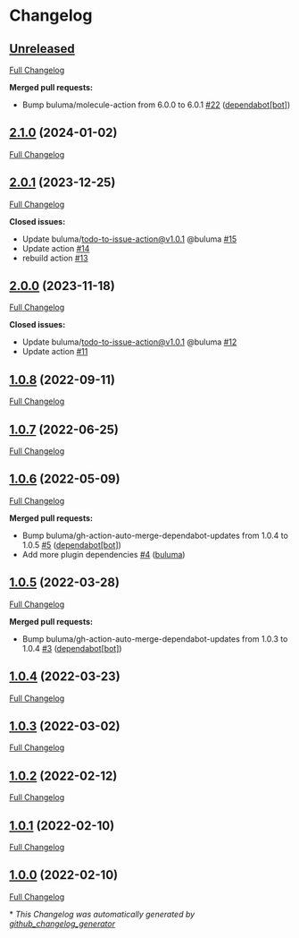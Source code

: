 # Changelog

## [Unreleased](https://github.com/buluma/ansible-role-collectd/tree/HEAD)

[Full Changelog](https://github.com/buluma/ansible-role-collectd/compare/2.1.0...HEAD)

**Merged pull requests:**

- Bump buluma/molecule-action from 6.0.0 to 6.0.1 [\#22](https://github.com/buluma/ansible-role-collectd/pull/22) ([dependabot[bot]](https://github.com/apps/dependabot))

## [2.1.0](https://github.com/buluma/ansible-role-collectd/tree/2.1.0) (2024-01-02)

[Full Changelog](https://github.com/buluma/ansible-role-collectd/compare/2.0.1...2.1.0)

## [2.0.1](https://github.com/buluma/ansible-role-collectd/tree/2.0.1) (2023-12-25)

[Full Changelog](https://github.com/buluma/ansible-role-collectd/compare/2.0.0...2.0.1)

**Closed issues:**

- Update buluma/todo-to-issue-action@v1.0.1 @buluma [\#15](https://github.com/buluma/ansible-role-collectd/issues/15)
- Update action [\#14](https://github.com/buluma/ansible-role-collectd/issues/14)
- rebuild action [\#13](https://github.com/buluma/ansible-role-collectd/issues/13)

## [2.0.0](https://github.com/buluma/ansible-role-collectd/tree/2.0.0) (2023-11-18)

[Full Changelog](https://github.com/buluma/ansible-role-collectd/compare/1.0.8...2.0.0)

**Closed issues:**

- Update buluma/todo-to-issue-action@v1.0.1 @buluma [\#12](https://github.com/buluma/ansible-role-collectd/issues/12)
- Update action [\#11](https://github.com/buluma/ansible-role-collectd/issues/11)

## [1.0.8](https://github.com/buluma/ansible-role-collectd/tree/1.0.8) (2022-09-11)

[Full Changelog](https://github.com/buluma/ansible-role-collectd/compare/1.0.7...1.0.8)

## [1.0.7](https://github.com/buluma/ansible-role-collectd/tree/1.0.7) (2022-06-25)

[Full Changelog](https://github.com/buluma/ansible-role-collectd/compare/1.0.6...1.0.7)

## [1.0.6](https://github.com/buluma/ansible-role-collectd/tree/1.0.6) (2022-05-09)

[Full Changelog](https://github.com/buluma/ansible-role-collectd/compare/1.0.5...1.0.6)

**Merged pull requests:**

- Bump buluma/gh-action-auto-merge-dependabot-updates from 1.0.4 to 1.0.5 [\#5](https://github.com/buluma/ansible-role-collectd/pull/5) ([dependabot[bot]](https://github.com/apps/dependabot))
- Add more plugin dependencies [\#4](https://github.com/buluma/ansible-role-collectd/pull/4) ([buluma](https://github.com/buluma))

## [1.0.5](https://github.com/buluma/ansible-role-collectd/tree/1.0.5) (2022-03-28)

[Full Changelog](https://github.com/buluma/ansible-role-collectd/compare/1.0.4...1.0.5)

**Merged pull requests:**

- Bump buluma/gh-action-auto-merge-dependabot-updates from 1.0.3 to 1.0.4 [\#3](https://github.com/buluma/ansible-role-collectd/pull/3) ([dependabot[bot]](https://github.com/apps/dependabot))

## [1.0.4](https://github.com/buluma/ansible-role-collectd/tree/1.0.4) (2022-03-23)

[Full Changelog](https://github.com/buluma/ansible-role-collectd/compare/1.0.3...1.0.4)

## [1.0.3](https://github.com/buluma/ansible-role-collectd/tree/1.0.3) (2022-03-02)

[Full Changelog](https://github.com/buluma/ansible-role-collectd/compare/1.0.2...1.0.3)

## [1.0.2](https://github.com/buluma/ansible-role-collectd/tree/1.0.2) (2022-02-12)

[Full Changelog](https://github.com/buluma/ansible-role-collectd/compare/1.0.1...1.0.2)

## [1.0.1](https://github.com/buluma/ansible-role-collectd/tree/1.0.1) (2022-02-10)

[Full Changelog](https://github.com/buluma/ansible-role-collectd/compare/1.0.0...1.0.1)

## [1.0.0](https://github.com/buluma/ansible-role-collectd/tree/1.0.0) (2022-02-10)

[Full Changelog](https://github.com/buluma/ansible-role-collectd/compare/faa772928d9088fc3194ded7c20588225789b693...1.0.0)



\* *This Changelog was automatically generated by [github_changelog_generator](https://github.com/github-changelog-generator/github-changelog-generator)*
